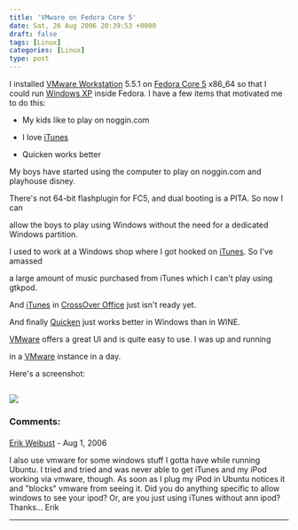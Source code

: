 ```yaml
---
title: 'VMware on Fedora Core 5'
date: Sat, 26 Aug 2006 20:39:53 +0000
draft: false
tags: [Linux]
categories: [Linux]
type: post
---
```


I installed [VMware Workstation](http://www.vmware.com/products/ws/) 5.5.1 on [Fedora Core 5](http://fedora.redhat.com/) x86\_64 so that I could run [Windows XP](http://www.microsoft.com/windowsxp/default.mspx) inside Fedora. I have a few items that motivated me to do this:

*   My kids like to play on noggin.com

*   I love [iTunes](http://www.apple.com/itunes/)

*   Quicken works better


My boys have started using the computer to play on noggin.com and playhouse disney.

There's not 64-bit flashplugin for FC5, and dual booting is a PITA. So now I can

allow the boys to play using Windows without the need for a dedicated Windows partition.

I used to work at a Windows shop where I got hooked on [iTunes](http://www.apple.com/itunes/). So I've amassed

a large amount of music purchased from iTunes which I can't play using gtkpod.

And [iTunes](http://www.apple.com/itunes/) in [CrossOver Office](http://www.codeweavers.com/products/cxoffice/) just isn't ready yet.

And finally [Quicken](http://quicken.intuit.com/quicken_products.jhtml?priorityCode=3948700000&lid=intuitnav) just works better in Windows than in WINE.

[VMware](http://www.vmware.com/products/ws/) offers a great UI and is quite easy to use. I was up and running

in a [VMware](http://www.vmware.com/products/ws/) instance in a day.

Here's a screenshot:

[![](http://familiarodriguez.smugmug.com/photos/90861584-S.jpg)](http://familiarodriguez.smugmug.com/photos/90861584-O.jpg)
---
### Comments:
####
[Erik Weibust](http://erik.weibust.net "erik@weibust.net") - <time datetime="2006-08-28 09:19:40">Aug 1, 2006</time>

I also use vmware for some windows stuff I gotta have while running Ubuntu. I tried and tried and was never able to get iTunes and my iPod working via vmware, though. As soon as I plug my iPod in Ubuntu notices it and "blocks" vmware from seeing it. Did you do anything specific to allow windows to see your ipod? Or, are you just using iTunes without ann ipod? Thanks... Erik
<hr />
